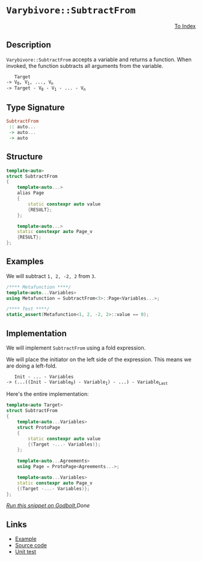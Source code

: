 <!-- Copyright 2024 Feng Mofan
SPDX-License-Identifier: Apache-2.0 -->

# `Varybivore::SubtractFrom`

<p style='text-align: right;'><a href="../../../facilities/metafunctions.md#varybivore-subtract-from">To Index</a></p>

## Description

`Varybivore::SubtractFrom` accepts a variable and returns a function. When invoked, the function subtracts all arguments from the variable.

<pre><code>   Target
-> V<sub>0</sub>, V<sub>1</sub>, ..., V<sub>n</sub>
-> Target - V<sub>0</sub> - V<sub>1</sub> - ... - V<sub>n</sub></code></pre>

## Type Signature

```Haskell
SubtractFrom
 :: auto...
 -> auto...
 -> auto
```

## Structure

```C++
template<auto>
struct SubtractFrom
{
    template<auto...>
    alias Page
    {
        static constexpr auto value
        {RESULT};
    };

    template<auto...>
    static constexpr auto Page_v
    {RESULT};
};
```

## Examples

We will subtract `1, 2, -2, 2` from `3`.

```C++
/**** Metafunction ****/
template<auto...Variables>
using Metafunction = SubtractFrom<3>::Page<Variables...>;

/**** Test ****/
static_assert(Metafunction<1, 2, -2, 2>::value == 0);
```

## Implementation

We will implement `SubtractFrom` using a fold expression.

We will place the initiator on the left side of the expression.
This means we are doing a left-fold.

<pre><code>   Init - ... - Variables
-> (...((Init - Variable<sub>0</sub>) - Variable<sub>1</sub>) - ...) - Variable<sub>Last</sub></code></pre>

Here's the entire implementation:

```C++
template<auto Target>
struct SubtractFrom
{
    template<auto...Variables>
    struct ProtoPage
    { 
        static constexpr auto value 
        {(Target -...- Variables)}; 
    };
    
    template<auto...Agreements>
    using Page = ProtoPage<Agreements...>;

    template<auto...Variables>
    static constexpr auto Page_v
    {(Target -...- Variables)};
};
```

[*Run this snippet on Godbolt.*](https://godbolt.org/#z:OYLghAFBqd5QCxAYwPYBMCmBRdBLAF1QCcAaPECAMzwBtMA7AQwFtMQByARg9KtQYEAysib0QXACx8BBAKoBnTAAUAHpwAMvAFYTStJg1DIApACYAQuYukl9ZATwDKjdAGFUtAK4sGIAKzSrgAyeAyYAHI%2BAEaYxCAAzGakAA6oCoRODB7evgHSaRmOAqHhUSyx8Um2mPbFDEIETMQEOT5%2BgTV1WY3NBKWRMXGJyQpNLW15nWN9A%2BWVIwCUtqhexMjsHAD0AFR7%2BweHR/tbJhoAgrv7ANQAkiwp9GyCTPXXB6cXV8c/x5/nZ3OBEwDwMwJMCTcTC8RGuABVmsBMAQIdhAWNiF4HNchF5ogRiEwHAAxYioFiAkwAdisF2u9OuwNBr0wEKhMNQADpuQA1Zp4JjRegKVGAhnXDFYgjXZRkojKJhIsUM6kWa7K8X0maOZDXNAMMaYVQpYjXaGwgBuYi8mHVdM19NVEARxCR0oAtNzOe7rnziAKhZgFItqQARCFqjXqqnhhK087iqNMx4stnmrnc87AYiYEGMAgihJo%2B30rwZIwyxW2iGhmVy1AKpWQrM5vOCBRe0VxyklxkglPgyHpr1%2BgPC0W97V4XX6w3G03pytIgD6FqjTpdbuunu5PtHguFIZjEcpx%2B7F0B31%2Bh3%2BV%2Bu2FUrEeto%2Bl%2Bvfx7lwO1wAssimFQXgMA4WTvCcgLJmCrJDhyI78geQYTucZZhMAv7/oBwFvDWOJ4gSRIEKS5JsgkqIgCAjbQW4%2B6Bh23JdvGb43HCQbSq%2BFxTsgy5MAoSgtBAf5NJhIECGyXCkNcyTblJZhkSAVreNWCSxrWGghnGHDLLQnD%2BLwfgcFopCoJwbjWNYEqrOs1ZmAkPCkAQmiacsADW%2BSchoAAcZhmAAnD5XD%2BJ5HlcFSVLSNpHCSLwLASBoGikPphnGRwvAKCA8UOQZmmkHAsAwIgICrAQKQwuQlBoA8dBxBErCbKoHkAGzug1kjXMAyC6lInJmLwmD4EQ/roHo/CCCIYjsFIMiCIoKjqFlpC6OJADuhIpJwPBaTpemOUZnAAPIwiV0qoFQ1z1U1LVtR11xdWY1wQB4lX0Ka5i2YsvCZVoywQEgFUpFVZAUBAf0AyAwBSMkNC0MCxBpRA0Q7dEYTNAAnutvBI8wxAo3t0TaJgDjo6QFXPAQe0MLQaPzVg0ReMAUK0LQaXcLwWAsIYwDiNTeA5iBFpBjtRoEzCmx2WEwIRYZtB4NEhLYx4WA7QSeAxSzpD88Q0TpJgoYghz0tGI5yxUAYwAKDyeCYEte0pIwRMjcIojiJNDszWoO2LfoHMoGZlj6DLaWQMsqApPUzPumM6A1qYljWGYSUa4NAtB10BP1C4DDuJ47R6CEYSDBUwziYUmQCJMfjF%2BkpcMHMQzxOJdhpz04ytNneQN7UTcCL0LS14X9e2C35d6DMvf5/MRfLAolkbBIm0cLpCU7clZ2Nc1rXtZ1kjdfduCECQ6o2Vw732UbywIJgTBYPEEAuSAkgJJyPkJGFGiSGYkgNXF/gNT5%2BicFFUgMVbKcgalwBqHkfLBQaoEAKz8GpL3mslVK6VT5ZW%2BvlH6hVDqlSBiDZ6NU2CcGaCwC0VJ3RMD1AYCsXAfKci4O5Xq/USB4CGuJB2Y1nbSFdkod281dDJBWkwNaLN56L0SrwZKB1iowmuCdVeF1WrIGoWhWh9D3L3Uev9Z6h8kgn0%2BtlLB%2BC4hlWBuSbRwxlEc1oVweKUMYZwwRvNTGqMiYuOxrjfGhM1Yk3zOTSmO0aZ0wZkzImbN9abEMvgXmjh%2BbM0MkLZAIsibi1qDtaWstUYK0iR9f0qs7Iay1koXW7MjAG1AOgvgptzaW2trbfSdkOFOwmtw2Qbs5qGQEV7Q2McrB%2BwyYHW%2BRlQ5ZHDpHaOvsLDx0kYnVhychmNxEn4CArhh7iTzmUOuegS71DWakKu9Q%2B4LA7t0buQ824V1Tksnu/Rx5bIbuc3IlzR63M2f3OeKw1iz2Pv/Be20kGcAUevKhHMbp0IYRoXezCXpH30WfUgF8r7DCGRFQBwC6FvypP4HyoUEjv0/pIcSEjdopVsKggxGD4BYKKkdUxxjiCEM2CQy6LAFAWl1BaNRUExhMP3oNYashOEtKmvIXhHSdCJFIEIkRG1fniOXvtHBx1TqqBZWyjlXKWRjE0eYgGuiEhwsqUY3Vz06UmuGOylIKRVy0OXNyggy5VXcLoA4ygTjDLuKpnZT1ni05E18YIfxVMomYFpvTMQoS1bhLKTk0g0Sm5xMFqoYWwIUmCDSfNDJcsUbZKVnkomhTtYlP1qhI2VTFQ1KtjbO2asmnjQkK06aYqPaSpUT7WO/SA7wGDiMgQzMtiR3bX0qZCc4hJ0GVPTuSyM5ZyebnTORyi77KKFkPZOysiLoHos%2BoNy9nbubrMO57yHl9D3S3TdHzp5fImmI/5SVAVOuuKy9l1xOV0PtVCvlujj4fXhYi6%2BlB55opAL5TkCQEj%2BECoSuK4GqQQMQfe0laUMrwtcpIfwT8QpUjih5SQ/kuBeTMAgiKCQ72SM4L%2B9B88eoIfI6SilywNYZGcJIIAA%3D)$Done$

## Links

- [Example](../../../code/facilities/metafunctions/varybivore/subtract_from/implementation.hpp)
- [Source code](../../../../conceptrodon/varybivore/subtract_from.hpp)
- [Unit test](../../../../tests/unit/metafunctions/varybivore/subtract_from.test.hpp)
